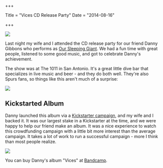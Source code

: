 +++

Title = "Vices CD Release Party"
Date = "2014-08-16"

+++

<img class="img-responsive" src="//drops.albush.com/danny.jpg">

Last night my wife and I attended the CD release party for our friend Danny Gibbons who performs as [Our Sleeping Giant][1]. We had a fun time with great people, listened to some good music, and got to celebrate Danny's achievement.


[1]: http://oursleepinggiant.bandcamp.com/

The show was at The 1011 in San Antonio. It's a great little dive bar that specializes in live music and beer - and they do both well. They're also Spurs fans, so things like this aren't much of a surprise:

<img class="img-responsive" src="//drops.albush.com/mvpee.jpg">

## Kickstarted Album

Danny launched this album via a [Kickstarter campaign][2], and my wife and I backed it. It was our largest stake in a Kickstarter at the time, and we were happy to help our friend make an album. It was a nice experience to watch this crowdfunding campaign with a little bit more interest than the average campaign. It takes a lot of work to run a successful campaign - more I think than most people realize.


[2]: https://www.kickstarter.com/projects/533046996/recording-new-our-sleeping-giant-ep-sonic-ranch

<a href="http://oursleepinggiant.bandcamp.com/album/vices"><img class="img-responsive" src="//drops.albush.com/osgcover.jpg"></a>

You can buy Danny's album "Vices" at [Bandcamp][3].


[3]: http://oursleepinggiant.bandcamp.com/album/vices
